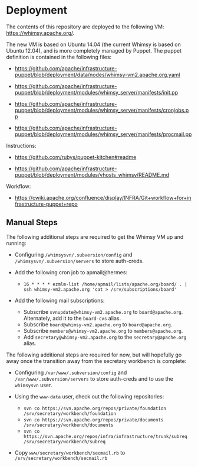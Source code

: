 Deployment
==========

The contents of this repository are deployed to the following VM:
https://whimsy.apache.org/.

The new VM is based on Ubuntu 14.04 (the current Whimsy is based on Ubuntu
12.04), and is more completely managed by Puppet.  The puppet definition is
contained in the following files:

 * https://github.com/apache/infrastructure-puppet/blob/deployment/data/nodes/whimsy-vm2.apache.org.yaml

 * https://github.com/apache/infrastructure-puppet/blob/deployment/modules/whimsy_server/manifests/init.pp

 * https://github.com/apache/infrastructure-puppet/blob/deployment/modules/whimsy_server/manifests/cronjobs.pp

 * https://github.com/apache/infrastructure-puppet/blob/deployment/modules/whimsy_server/manifests/procmail.pp

Instructions:

 * https://github.com/rubys/puppet-kitchen#readme

 * https://github.com/apache/infrastructure-puppet/blob/deployment/modules/vhosts_whimsy/README.md

Workflow:

 * https://cwiki.apache.org/confluence/display/INFRA/Git+workflow+for+infrastructure-puppet+repo
 
Manual Steps
------------

The following additional steps are required to get the Whimsy VM up and running:

 * Configuring `/whimsysvn/.subversion/config` and `/whimsysvn/.subversion/servers` to store auth-creds.

 * Add the following cron job to apmail@hermes:
     * `16 * * * * ezmlm-list /home/apmail/lists/apache.org/board/ . | ssh whimsy-vm2.apache.org 'cat > /srv/subscriptions/board'`

 * Add the following mail subscriptions:
    * Subscribe `svnupdate@whimsy-vm2.apache.org` to `board@apache.org`.
      Alternately, add it to the `board-cvs` alias.
    * Subscribe `board@whimsy-vm2.apache.org` to `board@apache.org`.
    * Subscribe `members@whimsy-vm2.apache.org` to `members@apache.org`.
    * Add `secretary@whimsy-vm2.apache.org` to the `secretary@apache.org`
      alias.

The following additional steps are required for now, but will hopefully go
away once the transition away from the secretary workbench is complete:

 * Configuring `/var/www/.subversion/config` and
   `/var/www/.subversion/servers` to store auth-creds and to use the
   `whimsysvn` user.

 * Using the `www-data` user, check out the following repositories:
   * `svn co https://svn.apache.org/repos/private/foundation /srv/secretary/workbench/foundation`
   * `svn co https://svn.apache.org/repos/private/documents /srv/secretary/workbench/documents`
   * `svn co https://svn.apache.org/repos/infra/infrastructure/trunk/subreq /srv/secretary/workbench/subreq`

 * Copy `www/secretary/workbench/secmail.rb` to
   `/srv/secretary/workbench/secmail.rb`
